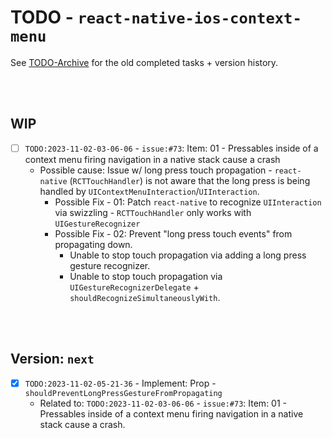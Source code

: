 # TODO - `react-native-ios-context-menu`

See [TODO-Archive](./TODO-Archive.md) for the old completed tasks + version history.

<br><br>

## WIP

- [ ] `TODO:2023-11-02-03-06-06` - `issue:#73`: Item: 01 - Pressables inside of a context menu firing navigation in a native stack cause a crash
  * Possible cause: Issue w/ long press touch propagation - `react-native` (`RCTTouchHandler`) is not aware that the long press is being handled by `UIContextMenuInteraction`/`UIInteraction`.
    * Possible Fix - 01: Patch `react-native` to recognize `UIInteraction` via swizzling - `RCTTouchHandler` only works with `UIGestureRecognizer`
    * Possible Fix - 02: Prevent "long press touch events" from propagating down.
      * Unable to stop touch propagation via adding a long press gesture recognizer.
      * Unable to stop touch propagation via `UIGestureRecognizerDelegate` + `shouldRecognizeSimultaneouslyWith`.

<br><br>

## Version: `next`

- [x] `TODO:2023-11-02-05-21-36` - Implement: Prop - `shouldPreventLongPressGestureFromPropagating`
  * Related to: `TODO:2023-11-02-03-06-06` - `issue:#73`: Item: 01 - Pressables inside of a context menu firing navigation in a native stack cause a crash.
